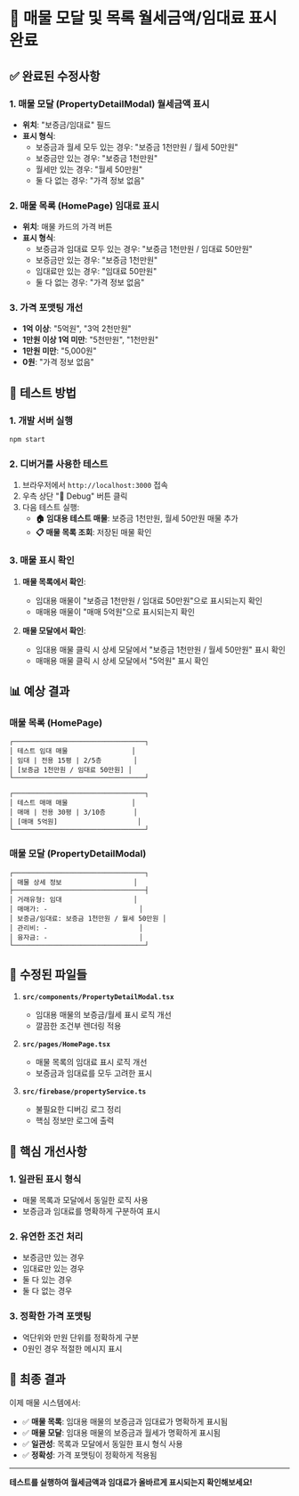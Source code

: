 # 🎯 매물 모달 및 목록 월세금액/임대료 표시 완료

## ✅ **완료된 수정사항**

### 1. **매물 모달 (PropertyDetailModal) 월세금액 표시**
- **위치**: "보증금/임대료" 필드
- **표시 형식**: 
  - 보증금과 월세 모두 있는 경우: "보증금 1천만원 / 월세 50만원"
  - 보증금만 있는 경우: "보증금 1천만원"
  - 월세만 있는 경우: "월세 50만원"
  - 둘 다 없는 경우: "가격 정보 없음"

### 2. **매물 목록 (HomePage) 임대료 표시**
- **위치**: 매물 카드의 가격 버튼
- **표시 형식**:
  - 보증금과 임대료 모두 있는 경우: "보증금 1천만원 / 임대료 50만원"
  - 보증금만 있는 경우: "보증금 1천만원"
  - 임대료만 있는 경우: "임대료 50만원"
  - 둘 다 없는 경우: "가격 정보 없음"

### 3. **가격 포맷팅 개선**
- **1억 이상**: "5억원", "3억 2천만원"
- **1만원 이상 1억 미만**: "5천만원", "1천만원"
- **1만원 미만**: "5,000원"
- **0원**: "가격 정보 없음"

## 🧪 **테스트 방법**

### 1. 개발 서버 실행
```bash
npm start
```

### 2. 디버거를 사용한 테스트
1. 브라우저에서 `http://localhost:3000` 접속
2. 우측 상단 "🔧 Debug" 버튼 클릭
3. 다음 테스트 실행:
   - **🏠 임대용 테스트 매물**: 보증금 1천만원, 월세 50만원 매물 추가
   - **📋 매물 목록 조회**: 저장된 매물 확인

### 3. 매물 표시 확인
1. **매물 목록에서 확인**:
   - 임대용 매물이 "보증금 1천만원 / 임대료 50만원"으로 표시되는지 확인
   - 매매용 매물이 "매매 5억원"으로 표시되는지 확인

2. **매물 모달에서 확인**:
   - 임대용 매물 클릭 시 상세 모달에서 "보증금 1천만원 / 월세 50만원" 표시 확인
   - 매매용 매물 클릭 시 상세 모달에서 "5억원" 표시 확인

## 📊 **예상 결과**

### 매물 목록 (HomePage)
```
┌─────────────────────────────────┐
│ 테스트 임대 매물                │
│ 임대 | 전용 15평 | 2/5층        │
│ [보증금 1천만원 / 임대료 50만원] │
└─────────────────────────────────┘

┌─────────────────────────────────┐
│ 테스트 매매 매물                │
│ 매매 | 전용 30평 | 3/10층       │
│ [매매 5억원]                    │
└─────────────────────────────────┘
```

### 매물 모달 (PropertyDetailModal)
```
┌─────────────────────────────────┐
│ 매물 상세 정보                  │
├─────────────────────────────────┤
│ 거래유형: 임대                  │
│ 매매가: -                       │
│ 보증금/임대료: 보증금 1천만원 / 월세 50만원 │
│ 관리비: -                       │
│ 융자금: -                       │
└─────────────────────────────────┘
```

## 🔧 **수정된 파일들**

1. **`src/components/PropertyDetailModal.tsx`**
   - 임대용 매물의 보증금/월세 표시 로직 개선
   - 깔끔한 조건부 렌더링 적용

2. **`src/pages/HomePage.tsx`**
   - 매물 목록의 임대료 표시 로직 개선
   - 보증금과 임대료를 모두 고려한 표시

3. **`src/firebase/propertyService.ts`**
   - 불필요한 디버깅 로그 정리
   - 핵심 정보만 로그에 출력

## 🎯 **핵심 개선사항**

### 1. **일관된 표시 형식**
- 매물 목록과 모달에서 동일한 로직 사용
- 보증금과 임대료를 명확하게 구분하여 표시

### 2. **유연한 조건 처리**
- 보증금만 있는 경우
- 임대료만 있는 경우
- 둘 다 있는 경우
- 둘 다 없는 경우

### 3. **정확한 가격 포맷팅**
- 억단위와 만원 단위를 정확하게 구분
- 0원인 경우 적절한 메시지 표시

## 🎉 **최종 결과**

이제 매물 시스템에서:
- ✅ **매물 목록**: 임대용 매물의 보증금과 임대료가 명확하게 표시됨
- ✅ **매물 모달**: 임대용 매물의 보증금과 월세가 명확하게 표시됨
- ✅ **일관성**: 목록과 모달에서 동일한 표시 형식 사용
- ✅ **정확성**: 가격 포맷팅이 정확하게 적용됨

---

**테스트를 실행하여 월세금액과 임대료가 올바르게 표시되는지 확인해보세요!**

